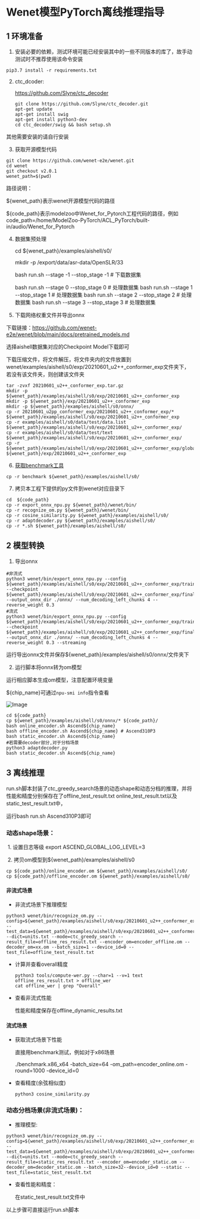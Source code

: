 # Wenet模型PyTorch离线推理指导

## 1 环境准备 

1. 安装必要的依赖，测试环境可能已经安装其中的一些不同版本的库了，故手动测试时不推荐使用该命令安装  

```
pip3.7 install -r requirements.txt  
```

2. ctc_dcoder:

   https://github.com/Slyne/ctc_decoder
   
   ```
   git clone https://github.com/Slyne/ctc_decoder.git
   apt-get update
   apt-get install swig
   apt-get install python3-dev 
   cd ctc_decoder/swig && bash setup.sh
   ```

其他需要安装的请自行安装

3. 获取开源模型代码  

```
git clone https://github.com/wenet-e2e/wenet.git
cd wenet
git checkout v2.0.1
wenet_path=$(pwd)
```

路径说明：

${wenet_path}表示wenet开源模型代码的路径

${code_path}表示modelzoo中Wenet_for_Pytorch工程代码的路径，例如code_path=/home/ModelZoo-PyTorch/ACL_PyTorch/built-in/audio/Wenet_for_Pytorch

4. 数据集预处理

   cd ${wenet_path}/examples/aishell/s0/

   mkdir -p /export/data/asr-data/OpenSLR/33

   bash run.sh --stage -1 --stop_stage -1 # 下载数据集

   bash run.sh --stage 0 --stop_stage 0 # 处理数据集
   bash run.sh --stage 1 --stop_stage 1 # 处理数据集
   bash run.sh --stage 2 --stop_stage 2 # 处理数据集
   bash run.sh --stage 3 --stop_stage 3 # 处理数据集

5. 下载网络权重文件并导出onnx

下载链接：https://github.com/wenet-e2e/wenet/blob/main/docs/pretrained_models.md

选择aishell数据集对应的Checkpoint Model下载即可

下载压缩文件，将文件解压，将文件夹内的文件放置到wenet/examples/aishell/s0/exp/20210601_u2++_conformer_exp文件夹下，若没有该文件夹，则创建该文件夹

```
tar -zvxf 20210601_u2++_conformer_exp.tar.gz
mkdir -p ${wenet_path}/examples/aishell/s0/exp/20210601_u2++_conformer_exp
mkdir -p ${wenet_path}/exp/20210601_u2++_conformer_exp
mkdir -p ${wenet_path}/examples/aishell/s0/onnx/
cp -r 20210601_u2pp_conformer_exp/20210601_u2++_conformer_exp/* ${wenet_path}/examples/aishell/s0/exp/20210601_u2++_conformer_exp
cp -r examples/aishell/s0/data/test/data.list ${wenet_path}/examples/aishell/s0/exp/20210601_u2++_conformer_exp/
cp -r examples/aishell/s0/data/test/text ${wenet_path}/examples/aishell/s0/exp/20210601_u2++_conformer_exp/
cp -r ${wenet_path}/examples/aishell/s0/exp/20210601_u2++_conformer_exp/global_cmvn ${wenet_path}/exp/20210601_u2++_conformer_exp
```

6. [获取benchmark工具](https://gitee.com/ascend/cann-benchmark/tree/master/infer)

```
cp -r benchmark ${wenet_path}/examples/aishell/s0/ 
```

7. 拷贝本工程下提供的py文件到wenet对应目录下

```
cd  ${code_path}
cp -r export_onnx_npu.py ${wenet_path}/wenet/bin/
cp -r recognize_om.py ${wenet_path}/wenet/bin/
cp -r cosine_similarity.py ${wenet_path}/examples/aishell/s0/ 
cp -r adaptdecoder.py ${wenet_path}/examples/aishell/s0/
cp -r *.sh ${wenet_path}/examples/aishell/s0/ 
```




## 2 模型转换

1. 导出onnx

```
#非流式
python3 wenet/bin/export_onnx_npu.py --config ${wenet_path}/examples/aishell/s0/exp/20210601_u2++_conformer_exp/train.yaml --checkpoint ${wenet_path}/examples/aishell/s0/exp/20210601_u2++_conformer_exp/final.pt --output_onnx_dir ./onnx/ --num_decoding_left_chunks 4 --reverse_weight 0.3 
#流式
python3 wenet/bin/export_onnx_npu.py --config ${wenet_path}/examples/aishell/s0/exp/20210601_u2++_conformer_exp/train.yaml --checkpoint ${wenet_path}/examples/aishell/s0/exp/20210601_u2++_conformer_exp/final.pt --output_onnx_dir ./onnx/ --num_decoding_left_chunks 4 --reverse_weight 0.3 --streaming
```

运行导出onnx文件并保存${wenet_path}/examples/aishell/s0/onnx/文件夹下

2.  运行脚本将onnx转为om模型

   运行相应脚本生成om模型，注意配置环境变量

   ${chip_name}可通过`npu-smi info`指令查看

   ![Image](https://gitee.com/ascend/ModelZoo-PyTorch/raw/master/ACL_PyTorch/images/310P3.png)

```
cd ${code_path}
cp ${wenet_path}/examples/aishell/s0/onnx/* ${code_path}/
bash online_encoder.sh Ascend${chip_name} 
bash offline_encoder.sh Ascend${chip_name} # Ascend310P3
bash static_encoder.sh Ascend${chip_name}
#若需要decoder部分,对于分档场景
python3 adaptdecoder.py
bash static_decoder.sh Ascend${chip_name}
```

## 3 离线推理 

run.sh脚本封装了ctc_greedy_search场景的动态shape和动态分档的推理，并将性能和精度分别保存在了offline_test_result.txt online_test_result.txt以及static_test_result.txt中，

运行bash run.sh Ascend310P3即可

### 	动态shape场景：

​        1. 设置日志等级 export ASCEND_GLOBAL_LOG_LEVEL=3

​        2. 拷贝om模型到${wenet_path}/examples/aishell/s0

```
cp ${code_path}/online_encoder.om ${wenet_path}/examples/aishell/s0/
cp ${code_path}/offline_encoder.om ${wenet_path}/examples/aishell/s0/
```

#### 非流式场景

- 非流式场景下推理模型


```
python3 wenet/bin/recognize_om.py --config=${wenet_path}/examples/aishell/s0/exp/20210601_u2++_conformer_exp/train.yaml --test_data=${wenet_path}/examples/aishell/s0/exp/20210601_u2++_conformer_exp/data.list --dict=units.txt --mode=ctc_greedy_search --result_file=offline_res_result.txt --encoder_om=encoder_offline.om --decoder_om=xx.om --batch_size=1 --device_id=0 --test_file=offline_test_result.txt
```

- 计算并查看overall精度

  ```
  python3 tools/compute-wer.py --char=1 --v=1 text offline_res_result.txt > offline_wer
  cat offline_wer | grep "Overall"
  ```

- 查看非流式性能

  性能和精度保存在offline_dynamic_results.txt


#### 流式场景

- 获取流式场景下性能

  直接用benchmark测试，例如对于x86场景

  ./benchmark.x86_x64 -batch_size=64 -om_path=encoder_online.om -round=1000 -device_id=0

- 查看精度(余弦相似度)

  ```
  python3 cosine_similarity.py
  ```

### 动态分档场景(非流式场景)：

- 推理模型:


```
python3 wenet/bin/recognize_om.py --config=${wenet_path}/examples/aishell/s0/exp/20210601_u2++_conformer_exp/train.yaml --test_data=${wenet_path}/examples/aishell/s0/exp/20210601_u2++_conformer_exp/data.list --dict=units.txt --mode=ctc_greedy_search --result_file=static_res_result.txt --encoder_om=encoder_static.om --decoder_om=decoder_static.om --batch_size=32--device_id=0 --static --test_file=static_test_result.txt
```

- 查看性能和精度：

  在static_test_result.txt文件中

以上步骤可直接运行run.sh脚本



